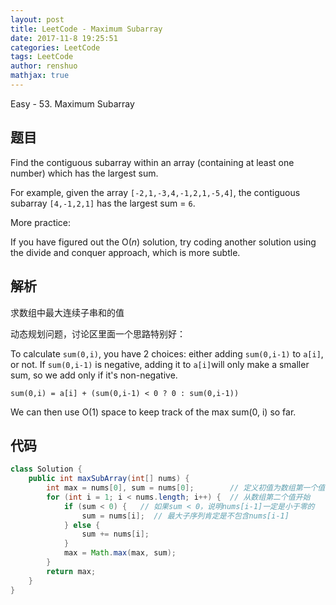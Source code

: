 ```yaml
---
layout: post
title: LeetCode - Maximum Subarray
date: 2017-11-8 19:25:51
categories: LeetCode
tags: LeetCode
author: renshuo
mathjax: true
---
```


Easy - 53. Maximum Subarray

<!--more-->

## 题目

Find the contiguous subarray within an array (containing at least one number) which has the largest sum.

For example, given the array `[-2,1,-3,4,-1,2,1,-5,4]`,
the contiguous subarray `[4,-1,2,1]` has the largest sum = `6`.

More practice:

If you have figured out the O(*n*) solution, try coding another solution using the divide and conquer approach, which is more subtle.

## 解析

求数组中最大连续子串和的值

动态规划问题，讨论区里面一个思路特别好：

To calculate `sum(0,i)`, you have 2 choices: either adding `sum(0,i-1)` to `a[i]`, or not. If `sum(0,i-1)` is negative, adding it to `a[i]`will only make a smaller sum, so we add only if it's non-negative.

```
sum(0,i) = a[i] + (sum(0,i-1) < 0 ? 0 : sum(0,i-1))
```

We can then use O(1) space to keep track of the max sum(0, i) so far.

## 代码

``` java
class Solution {
    public int maxSubArray(int[] nums) {
        int max = nums[0], sum = nums[0];        // 定义初值为数组第一个值
        for (int i = 1; i < nums.length; i++) {  // 从数组第二个值开始
            if (sum < 0) {   // 如果sum < 0，说明nums[i-1]一定是小于零的
                sum = nums[i];  // 最大子序列肯定是不包含nums[i-1]
            } else {
                sum += nums[i];
            }
            max = Math.max(max, sum);
        }
        return max;
    }
}
```